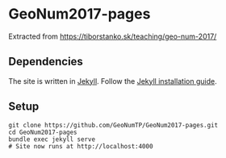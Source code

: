 # GeoNum2017-pages
Extracted from https://tiborstanko.sk/teaching/geo-num-2017/

## Dependencies
The site is written in [Jekyll](https://jekyllrb.com/).
Follow the [Jekyll installation guide](https://jekyllrb.com/docs/installation/).

## Setup
```
git clone https://github.com/GeoNumTP/GeoNum2017-pages.git
cd GeoNum2017-pages
bundle exec jekyll serve
# Site now runs at http://localhost:4000
```
